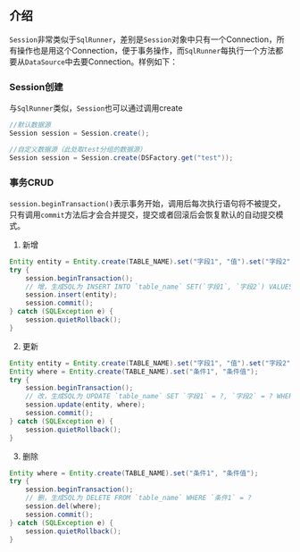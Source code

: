 ## 介绍
`Session`非常类似于`SqlRunner`，差别是`Session`对象中只有一个Connection，所有操作也是用这个Connection，便于事务操作，而`SqlRunner`每执行一个方法都要从`DataSource`中去要Connection。样例如下：

### Session创建
与`SqlRunner`类似，`Session`也可以通过调用create

```java
//默认数据源
Session session = Session.create();

//自定义数据源（此处取test分组的数据源）
Session session = Session.create(DSFactory.get("test"));
```

### 事务CRUD

`session.beginTransaction()`表示事务开始，调用后每次执行语句将不被提交，只有调用`commit`方法后才会合并提交，提交或者回滚后会恢复默认的自动提交模式。

1. 新增

```java
Entity entity = Entity.create(TABLE_NAME).set("字段1", "值").set("字段2", 2);
try {
	session.beginTransaction();
	// 增，生成SQL为 INSERT INTO `table_name` SET(`字段1`, `字段2`) VALUES(?,?)
	session.insert(entity);
	session.commit();
} catch (SQLException e) {
	session.quietRollback();
}
```

2. 更新

```java
Entity entity = Entity.create(TABLE_NAME).set("字段1", "值").set("字段2", 2);
Entity where = Entity.create(TABLE_NAME).set("条件1", "条件值");
try {
	session.beginTransaction();
	// 改，生成SQL为 UPDATE `table_name` SET `字段1` = ?, `字段2` = ? WHERE `条件1` = ?
	session.update(entity, where);
	session.commit();
} catch (SQLException e) {
	session.quietRollback();
}
```

3. 删除

```java
Entity where = Entity.create(TABLE_NAME).set("条件1", "条件值");
try {
	session.beginTransaction();
	// 删，生成SQL为 DELETE FROM `table_name` WHERE `条件1` = ?
	session.del(where);
	session.commit();
} catch (SQLException e) {
	session.quietRollback();
}
```


